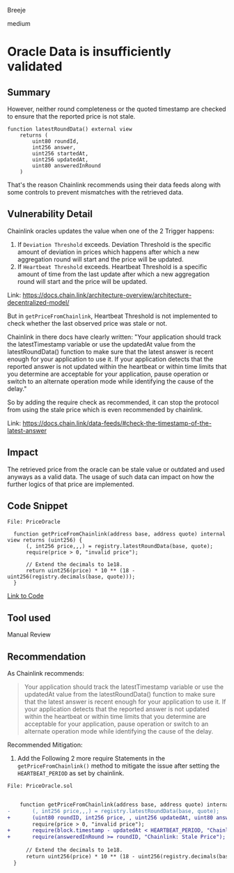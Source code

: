 Breeje

medium

# Oracle Data is insufficiently validated

## Summary

However, neither round completeness or the quoted timestamp are checked to ensure that the reported price is not stale. 

```solidity
function latestRoundData() external view
    returns (
        uint80 roundId,
        int256 answer, 
        uint256 startedAt,
        uint256 updatedAt,
        uint80 answeredInRound
    )
```
That's the reason Chainlink recommends using their data feeds along with some controls to prevent mismatches with the retrieved data.


## Vulnerability Detail

Chainlink oracles updates the value when one of the 2 Trigger happens:

1. If `Deviation Threshold` exceeds. Deviation Threshold is the specific amount of deviation in prices which happens after which a new aggregation round will start and the price will be updated.
2. If `Heartbeat Threshold` exceeds. Heartbeat Threshold is a specific amount of time from the last update after which a new aggregation round will start and the price will be updated.

Link: https://docs.chain.link/architecture-overview/architecture-decentralized-model/

But in `getPriceFromChainlink`, Heartbeat Threshold is not implemented to check whether the last observed price was stale or not.

Chainlink in there docs have clearly written: "Your application should track the latestTimestamp variable or use the updatedAt value from the latestRoundData() function to make sure that the latest answer is recent enough for your application to use it. If your application detects that the reported answer is not updated within the heartbeat or within time limits that you determine are acceptable for your application, pause operation or switch to an alternate operation mode while identifying the cause of the delay."

So by adding the require check as recommended, it can stop the protocol from using the stale price which is even recommended by chainlink.

Link: https://docs.chain.link/data-feeds/#check-the-timestamp-of-the-latest-answer

## Impact

The retrieved price from the oracle can be stale value or outdated and used anyways as a valid data. The usage of such data can impact on how the further logics of that price are implemented.

## Code Snippet

```solidity
File: PriceOracle

  function getPriceFromChainlink(address base, address quote) internal view returns (uint256) {
      (, int256 price,,,) = registry.latestRoundData(base, quote);
      require(price > 0, "invalid price");

      // Extend the decimals to 1e18.
      return uint256(price) * 10 ** (18 - uint256(registry.decimals(base, quote)));
  }

```
[Link to Code](https://github.com/sherlock-audit/2023-05-ironbank/blob/main/ib-v2/src/protocol/oracle/PriceOracle.sol#L66-L72)

## Tool used

Manual Review

## Recommendation

As Chainlink recommends:

>Your application should track the latestTimestamp variable or use the updatedAt value from the latestRoundData() function to make sure that the latest answer is recent enough for your application to use it. If your application detects that the reported answer is not updated within the heartbeat or within time limits that you determine are acceptable for your application, pause operation or switch to an alternate operation mode while identifying the cause of the delay.

Recommended Mitigation:

1. Add the Following 2 more require Statements in the `getPriceFromChainlink()` method to mitigate the issue after setting the `HEARTBEAT_PERIOD` as set by chainlink.

```diff
File: PriceOracle.sol


    function getPriceFromChainlink(address base, address quote) internal view returns (uint256) {
-       (, int256 price,,,) = registry.latestRoundData(base, quote);
+       (uint80 roundID, int256 price, , uint256 updatedAt, uint80 answeredInRound) = registry.latestRoundData();
        require(price > 0, "invalid price");
+       require(block.timestamp - updatedAt < HEARTBEAT_PERIOD, "Chainlink: Stale Price");
+       require(answeredInRound >= roundID, "Chainlink: Stale Price");
    
      // Extend the decimals to 1e18.
      return uint256(price) * 10 ** (18 - uint256(registry.decimals(base, quote)));
  }
     
```